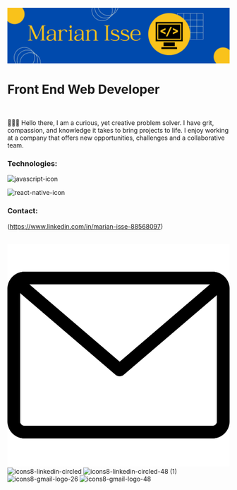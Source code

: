 ![Banner](./images/banner.png)

# Front End Web Developer

<br />

👩🏽‍💻 Hello there, I am a curious, yet creative problem solver. I have grit, compassion, and knowledge it takes to bring projects to life. I enjoy working at a company that offers new opportunities, challenges and a collaborative team.

### Technologies:
![javascript-icon](https://user-images.githubusercontent.com/84420366/186449461-6a38b240-51c6-4008-b8ca-62773bb95afd.png)


![react-native-icon](https://user-images.githubusercontent.com/84420366/186450101-1d1125ec-907c-4d2c-b94f-88086d7298be.png)

### Contact:

(https://www.linkedin.com/in/marian-isse-88568097)

&nbsp;&nbsp;
[![Mail](./images/mail.svg)](mailto:marianisse24@gmail.com)
![icons8-linkedin-circled](https://user-images.githubusercontent.com/84420366/186432792-1bf889ee-e76c-4843-a714-dccacd5c9ed2.svg)
![icons8-linkedin-circled-48 (1)](https://user-images.githubusercontent.com/84420366/186448849-6da925be-4997-401c-99aa-8da95f74b6d1.png)
![icons8-gmail-logo-26](https://user-images.githubusercontent.com/84420366/186448975-72326ba4-c727-41ae-a1ad-83263f3bc1ce.svg)
![icons8-gmail-logo-48](https://user-images.githubusercontent.com/84420366/186449091-11285c1b-fa16-4df9-ad57-4eee73237b17.svg)


